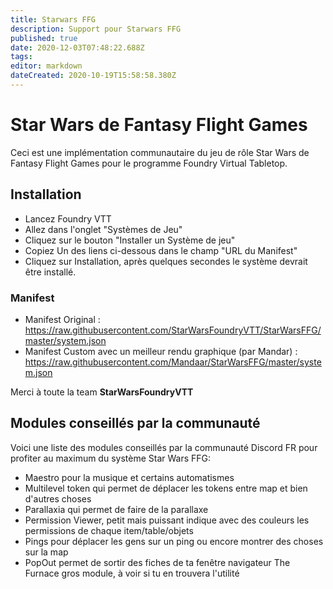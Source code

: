 ```yaml
---
title: Starwars FFG
description: Support pour Starwars FFG
published: true
date: 2020-12-03T07:48:22.688Z
tags: 
editor: markdown
dateCreated: 2020-10-19T15:58:58.380Z
---
```


# Star Wars de Fantasy Flight Games
Ceci est une implémentation communautaire du jeu de rôle Star Wars de Fantasy Flight Games pour le programme Foundry Virtual Tabletop.

## Installation

 -   Lancez Foundry VTT
 -   Allez dans l'onglet "Systèmes de Jeu"
 -   Cliquez sur le bouton "Installer un Système de jeu"
 -   Copiez Un des liens ci-dessous dans le champ "URL du Manifest"
 -   Cliquez sur Installation, après quelques secondes le système devrait être installé.

### Manifest

* Manifest Original : 
https://raw.githubusercontent.com/StarWarsFoundryVTT/StarWarsFFG/master/system.json
* Manifest Custom avec un meilleur rendu graphique (par Mandar) : 
https://raw.githubusercontent.com/Mandaar/StarWarsFFG/master/system.json

Merci à toute la team **StarWarsFoundryVTT**

## Modules conseillés par la communauté

Voici une liste des modules conseillés par la communauté Discord FR pour profiter au maximum du système Star Wars FFG:

- Maestro pour la musique et certains automatismes
- Multilevel token qui permet de déplacer les tokens entre map et bien d'autres choses
- Parallaxia qui permet de faire de la parallaxe
- Permission Viewer, petit mais puissant indique avec des couleurs les permissions de chaque item/table/objets
- Pings pour déplacer les gens sur un ping ou encore montrer des choses sur la map
- PopOut permet de sortir des fiches de ta fenêtre navigateur
The Furnace gros module, à voir si tu en trouvera l'utilité